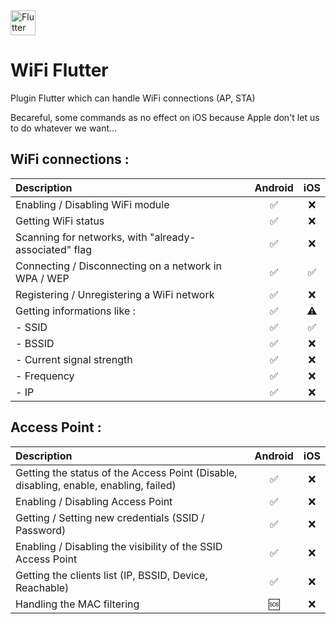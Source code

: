 <img src="https://flutter.io/images/flutter-mark-square-100.png" alt="Flutter" width="40" height="40" /> 

# WiFi Flutter

Plugin Flutter which can handle WiFi connections (AP, STA)

Becareful, some commands as no effect on iOS because Apple don't let us to do whatever we want...

## WiFi connections :
|                      Description                      |      Android       |         iOS          |
| :---------------------------------------------------- | :----------------: | :------------------: |
| Enabling / Disabling WiFi module                      | :white_check_mark: |  :x:  |
| Getting WiFi status                                   | :white_check_mark: |  :x:  |
| Scanning for networks, with "already-associated" flag | :white_check_mark: |  :x:  |
| Connecting / Disconnecting on a network in WPA / WEP  | :white_check_mark: |  :white_check_mark:  |
| Registering / Unregistering a WiFi network            | :white_check_mark: |  :x:  |
| Getting informations like :                           | :white_check_mark: |  :warning:  |
|      - SSID                                                | :white_check_mark: |  :white_check_mark:  |
|      - BSSID                                               | :white_check_mark: |  :x:  |
|      - Current signal strength                             | :white_check_mark: |  :x:  |
|      - Frequency                                           | :white_check_mark: |  :x:  |
|      - IP                                                  | :white_check_mark: |  :x:  |

## Access Point :
|                                       Description                                     |      Android       |         iOS          |
| :------------------------------------------------------------------------------------ | :----------------: | :------------------: |
| Getting the status of the Access Point (Disable, disabling, enable, enabling, failed) | :white_check_mark: |  :x:  |
| Enabling / Disabling Access Point                                                     | :white_check_mark: |  :x:  |
| Getting / Setting new credentials (SSID / Password)                                   | :white_check_mark: |  :x:  |
| Enabling / Disabling the visibility of the SSID Access Point                          | :white_check_mark: |  :x:  |
| Getting the clients list (IP, BSSID, Device, Reachable)                               | :white_check_mark: |  :x:  |
| Handling the MAC filtering                                                            | :sos: |  :x:  |


